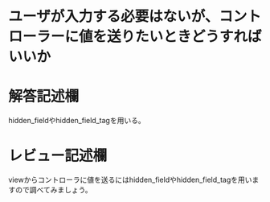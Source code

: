 # ユーザが入力する必要はないが、コントローラーに値を送りたいときどうすればいいか
# 解答記述欄
hidden_fieldやhidden_field_tagを用いる。
# レビュー記述欄
viewからコントローラに値を送るにはhidden_fieldやhidden_field_tagを用いますので調べてみましょう。
